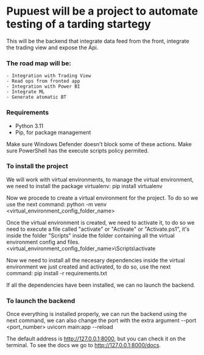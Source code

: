 # Pupuest will be a project to automate testing of a tarding startegy

This will be the backend that integrate data feed from the front, integrate the trading view and expose the Api.

### The road map will be:

    - Integration with Trading View
    - Read ops from fronted app
    - Integration with Power BI
    - Integrate ML 
    - Generate atomatic BT


### Requirements
 - Python 3.11
 - Pip, for package management

Make sure Windows Defender doesn't block some of these actions.
Make sure PowerShell has the execute scripts policy permited.
### To install the project
We will work with virtual environments, to manage the virtual environment, we need to install the package virtualenv:
    pip install virtualenv

Now we procede to create a virtual environment for the project. To do so we use the next command:
    python -m venv <virtual_environment_config_folder_name>

Once the virtual environment is created, we need to activate it, to do so we need to execute a file called "activate" or "Activate" or "Activate.ps1", it's inside the folder "Scripts" inside the folder containing all the virtual environment config and files.
    <virtual_environment_config_folder_name>\Scripts\activate

Now we need to install all the necesary dependencies inside the virtual environment we just created and activated, to do so, use the next command:
    pip install -r requirements.txt

If all the dependencies have been installed, we can no launch the backend.
### To launch the backend
Once everything is installed properly, we can run the backend using the next command, we can also change the port with the extra argument --port <port_number>
    uvicorn main:app --reload

The default address is http://127.0.0.1:8000, but you can check it on the terminal.
To see the docs we go to http://127.0.0.1:8000/docs.